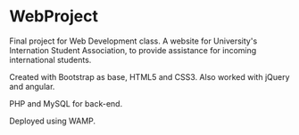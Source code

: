 # WebProject

Final project for Web Development class.
A website for University's Internation Student Association, to provide assistance for incoming international students.

Created with Bootstrap as base, HTML5 and CSS3.
Also worked with jQuery and angular.

PHP and MySQL for back-end.

Deployed using WAMP.
